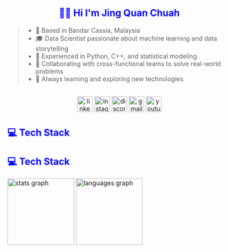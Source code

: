 <h2 align="center" style="color:blue">👋🏻 Hi I'm Jing Quan Chuah</h2>

<blockquote>
    <ul>
        <li>📍 Based in Bandar Cassia, Malaysia</li>
        <li>🎓 Data Scientist passionate about machine learning and data storytelling</li>
        <li>🧠 Experienced in Python, C++, and statistical modeling</li>
        <li>🤝 Collaborating with cross-functional teams to solve real-world problems</li>
        <li>🚀 Always learning and exploring new technologies</li>
    </ul>
</blockquote>
</br>


<div align="center">
    <img src="https://img.shields.io/static/v1?message=LinkedIn&logo=linkedin&label=&color=0077B5&logoColor=white&labelColor=&style=for-the-badge"
        height="35" alt="linkedin logo" />
    <img src="https://img.shields.io/static/v1?message=Instagram&logo=instagram&label=&color=E4405F&logoColor=white&labelColor=&style=for-the-badge"
        height="35" alt="instagram logo" />
    <img src="https://img.shields.io/static/v1?message=Discord&logo=discord&label=&color=7289DA&logoColor=white&labelColor=&style=for-the-badge"
        height="35" alt="discord logo" />
    <img src="https://img.shields.io/static/v1?message=Gmail&logo=gmail&label=&color=D14836&logoColor=white&labelColor=&style=for-the-badge"
        height="35" alt="gmail logo" />
    <img src="https://img.shields.io/static/v1?message=Youtube&logo=youtube&label=&color=FF0000&logoColor=white&labelColor=&style=for-the-badge"
        height="35" alt="youtube logo" />
</div>

<h2 align="left" style="color:blue">💻 Tech Stack</h2>

<h2 align="left" style="color:blue">💻 Tech Stack</h2>
<div align="left">
  <img src="https://github-readme-stats.vercel.app/api?username=quan1354&hide_title=false&hide_rank=false&show_icons=true&include_all_commits=true&count_private=true&disable_animations=false&theme=dracula&locale=en&hide_border=false" height="150" alt="stats graph"  />
  <img src="https://github-readme-stats.vercel.app/api/top-langs?username=quan1354&locale=en&hide_title=false&layout=compact&card_width=320&langs_count=5&theme=dracula&hide_border=false" height="150" alt="languages graph"  />
</div>
